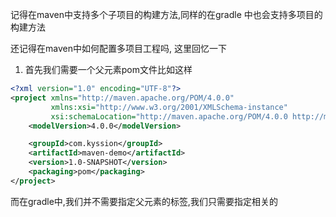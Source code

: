 记得在maven中支持多个子项目的构建方法,同样的在gradle 中也会支持多项目的构建方法

还记得在maven中如何配置多项目工程吗, 这里回忆一下

1. 首先我们需要一个父元素pom文件比如这样

```xml
<?xml version="1.0" encoding="UTF-8"?>
<project xmlns="http://maven.apache.org/POM/4.0.0"
         xmlns:xsi="http://www.w3.org/2001/XMLSchema-instance"
         xsi:schemaLocation="http://maven.apache.org/POM/4.0.0 http://maven.apache.org/xsd/maven-4.0.0.xsd">
    <modelVersion>4.0.0</modelVersion>

    <groupId>com.kyssion</groupId>
    <artifactId>maven-demo</artifactId>
    <version>1.0-SNAPSHOT</version>
    <packaging>pom</packaging>
</project>
```

而在gradle中,我们并不需要指定父元素的标签,我们只需要指定相关的